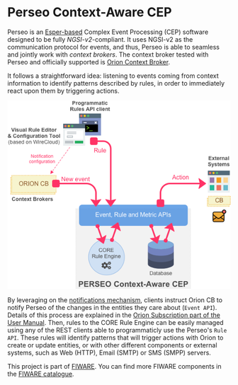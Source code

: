 # Perseo Context-Aware CEP

Perseo is an [Esper-based](http://www.espertech.com/esper/) Complex Event Processing (CEP) software designed to be fully
_NGSI-v2_-compliant. It uses NGSI-v2 as the communication protocol for events, and thus, Perseo is able to seamless and
jointly work with _context brokers_. The context broker tested with Perseo and officially supported is
[Orion Context Broker](https://github.com/telefonicaid/fiware-orion).

It follows a straightforward idea: listening to events coming from context information to identify patterns described by
rules, in order to immediately react upon them by triggering actions.

![Perseo Components](images/PerseoComponents.png)

By leveraging on the
[notifications mechanism](http://fiware-orion.readthedocs.io/en/latest/user/walkthrough_apiv2/index.html#subscriptions),
clients instruct Orion CB to notify Perseo of the changes in the entities they care about (`Event API`). Details of this
process are explained in the [Orion Subscription part of the User Manual](user/index.md#orion-subscription). Then, rules
to the CORE Rule Engine can be easily managed using any of the REST clients
able to programmaticly use the Perseo's `Rule API`. These rules will identify patterns that
will trigger actions with Orion to create or update entities, or with other different components or external systems,
such as Web (HTTP), Email (SMTP) or SMS (SMPP) servers.

This project is part of [FIWARE](https://www.fiware.org). You can find more FIWARE components in the
[FIWARE catalogue](https://catalogue.fiware.org).
